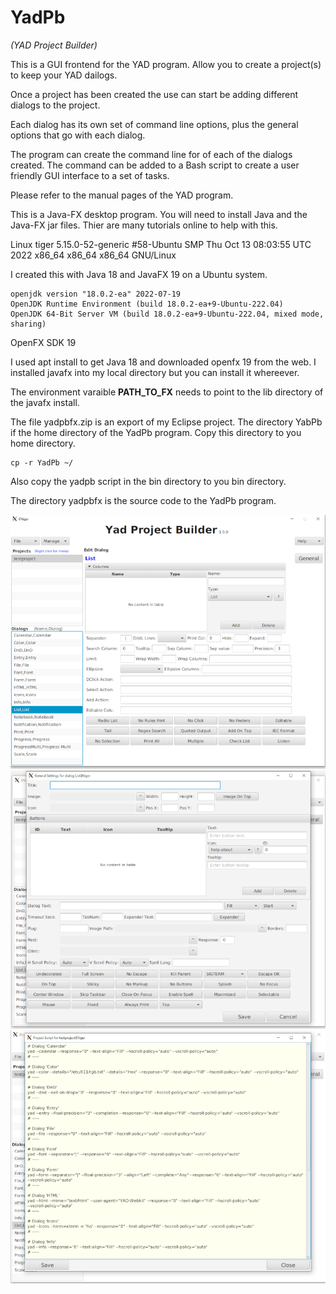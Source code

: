 # YadPb
  *(YAD Project Builder)*

This is a GUI frontend for the YAD program.  Allow you to create a project(s) to keep your YAD dailogs.

Once a project has been created the use can start be adding different dialogs to the project.

Each dialog has its own set of command line options, plus the general options that go with each dialog.

The program can create the command line for of each of the dialogs created.  The command can be added to a Bash script
to create a user friendly GUI interface to a set of tasks.

Please refer to the manual pages of the YAD program.

This is a Java-FX desktop program.  You will need to install Java and the Java-FX jar files.  Thier are many
tutorials online to help with this.

Linux tiger 5.15.0-52-generic #58-Ubuntu SMP Thu Oct 13 08:03:55 UTC 2022 x86\_64 x86\_64 x86\_64 GNU/Linux

I created this with Java 18 and JavaFX 19 on a Ubuntu system.

```
openjdk version "18.0.2-ea" 2022-07-19
OpenJDK Runtime Environment (build 18.0.2-ea+9-Ubuntu-222.04)
OpenJDK 64-Bit Server VM (build 18.0.2-ea+9-Ubuntu-222.04, mixed mode, sharing)
```

OpenFX SDK 19

I used apt install to get Java 18 and downloaded openfx 19 from the web. I installed javafx into my local
directory but you can install it whereever.

The environment varaible **PATH\_TO\_FX** needs to point to the lib directory of the javafx install.

The file yadpbfx.zip is an export of my Eclipse project.
The directory YabPb if the home directory of the YadPb program.  Copy this directory to you home directory.

    cp -r YadPb ~/

Also copy the yadpb script in the bin directory to you bin directory.

The directory yadpbfx is the source code to the YadPb program.


![Main S creen](/images/yadpb_main.png)
![General Screen](/images/yadpb_general.png)
![Script Screen](/images/script_screen.png)
